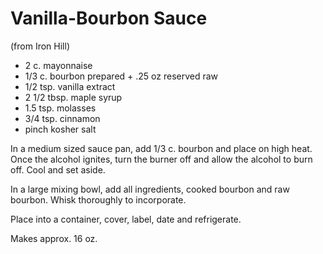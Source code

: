 # Vanilla-Bourbon Sauce

(from Iron Hill)

- 2 c. mayonnaise
- 1/3 c. bourbon prepared + .25 oz reserved raw
- 1/2 tsp. vanilla extract
- 2 1/2 tbsp. maple syrup
- 1.5 tsp. molasses
- 3/4 tsp. cinnamon
- pinch kosher salt

In a medium sized sauce pan, add 1/3 c. bourbon and place on high
heat. Once the alcohol ignites, turn the burner off and allow the
alcohol to burn off. Cool and set aside.

In a large mixing bowl, add all ingredients, cooked bourbon and raw
bourbon. Whisk thoroughly to incorporate.

Place into a container, cover, label, date and refrigerate.

Makes approx. 16 oz.

